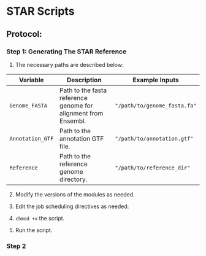 # STAR Scripts

## Protocol:

### Step 1: Generating The STAR Reference

1) The necessary paths are described below:

| **Variable**            | **Description**                                                                                   | **Example Inputs**                |
|-------------------------|---------------------------------------------------------------------------------------------------|----------------------------------|
| `Genome_FASTA`          | Path to the fasta reference genome for alignment from Ensembl.                                    | `"/path/to/genome_fasta.fa"`     |
| `Annotation_GTF`        | Path to the annotation GTF file.                                                                  | `"/path/to/annotation.gtf"`      |
| `Reference`             | Path to the reference genome directory.                                                           | `"/path/to/reference_dir"`       |

2) Modify the versions of the modules as needed.

3) Edit the job scheduling directives as needed.
4) `chmod +x` the script.
5) Run the script.

### Step 2
